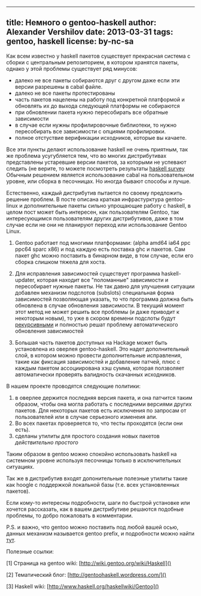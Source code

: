 ----
title: Немного о gentoo-haskell 
author: Alexander Vershilov
date: 2013-03-31
tags: gentoo, haskell
license: by-nc-sa
----

Как всем известно у haskell пакетов существует прекрасная система с 
сборки с центральным репозиторием, в котором хранятся пакеты, однако
у этой проблемы существует ряд минусов:

  * далеко не все пакеты собираются друг с другом даже если эти версии 
    разрешены в cabal файле.
  * далеко не все пакеты протестированы
  * часть пакетов нацелены на работу под конкретной платформой и 
  обновлять их до выхода следующей платформы не собираются
  * при обновлении пакета нужно пересобирать все обратные зависимости
  * в случае если нужны профилировочные библиотеки, то нужно пересобирать
  все зависимости с опциями профилировки.
  * полное отстуствие верификации исходников, которые вы качаете.

Все эти пункты делают использование haskell не очень приятным, так же
проблема усугубляется тем, что во многих дистрибутивах представлены 
устаревшие версии пакетов, за которыми не успевают следить (не верите, то
можете посмотреть результаты [haskell survey](https://docs.google.com/forms/d/1y5WtrCB7O9-jb-2Mzo1MtkToh4O6oY2oBXGkc_Q-cy0/viewanalytics )
Обычным решением является использование cabal на пользовательном уровне, 
или сборка в песочницах. Но иногда бывают способы и лучше.

Естественно, каждый дистрибутив пытается по своему предложить решение проблем.
В посте описана краткая инфрастурктура gentoo-linux и дополнительные пакеты
сильно упрощающие работу с haskell, в целом пост может быть интересен, как 
пользователям Gentoo, так интересующимся пользователям других дистрибутивов,
даже в том случае если не они не планируют переход или использование Gentoo Linux.

1. Gentoo работает под многими платформами: (alpha amd64 ia64 ppc ppc64 sparc x86) 
и под каждую есть поставка ghc и пакетов. Сам пакет ghc можно поставить в бинарном
виде, в том случае, если его сборка слишком тяжела для хоста.

2. Для исправления зависимостей существует программа haskell-updater, которая 
находит все "поломанные" зависимости и пересобирает нужные пакеты. Не так давно для
улучшения ситуации добавлен механизм подслотов (subslots) специальная форма зависимостей 
позволяющая указать, то что программа должна быть обновлена в случае обновления зависимости. 
В текущий момент этот метод не может решить все проблемы (и даже приводит к некоторым новым), 
то уже в скором времени подслоты будут [рекурсивными](https://bugs.gentoo.org/show_bug.cgi?id=449094 )
и полностью решат проблему
автоматического обновления зависимостей 

3. Большая часть пакетов доступных на Hackage может быть установлена из оверлея gentoo-haskell.
Это надет дополнительный слой, в котором можно провести дополнительные исправления,
такие как фиксация зависимостей и добавление патчей, плюс с каждым пакетом ассоциирована
хэш сумма, которая ползволяет автоматически проверять валидность скачанных исходников.


В нашем проекте проводятся следующие политики:

  1. в оверлее держится последняя версия пакета, и она патчится таким образом,
    чтобы она могла работать с последними версиями других пакетов. Для некоторых 
    пакетов есть исключения по запросам от пользователей или в случае серьезного
    изменеия апи.
  2. Во всех пакетах проверяется то, что тесты проходятся (если они есть).
  3. сделаны утилиты для простого создания новых пакетов _действительно простого_

Таким образом в gentoo можно спокойно использовать haskell на системном уровне 
используя песочницы только в исключительных ситуациях.

Так же в дистрибутив входят допонительные полезные утилиты такие как hoogle с
поддержкой локальной базы (т.е. всех установленных пакетов).

Если кому-то интересны подробности, шаги по быстрой установке или хочется рассказать,
как в вашем дистрибутиве решаются подобные проблемы, то добро пожаловать в комментарии.

P.S. и важно, что gentoo можно поставить под любой вашей осью, данных механизм
называется gentoo prefix, и подробности можно найти [тут](http://www.gentoo.org/proj/en/gentoo-alt/prefix/).

Полезные ссылки:

[1] Страница на gentoo wiki: [http://wiki.gentoo.org/wiki/Haskell]()

[2] Тематический блог: [http://gentoohaskell.wordpress.com/]()

[3] Haskell wiki: [http://www.haskell.org/haskellwiki/Gentoo]()

